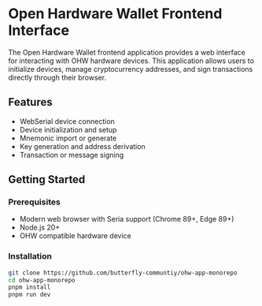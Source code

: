 # Open Hardware Wallet Frontend Interface

The Open Hardware Wallet frontend application provides a web interface for interacting with OHW hardware devices. This application allows users to initialize devices, manage cryptocurrency addresses, and sign transactions directly through their browser.

## Features

- WebSerial device connection
- Device initialization and setup
- Mnemonic import or generate
- Key generation and address derivation
- Transaction or message signing

## Getting Started

### Prerequisites

- Modern web browser with Seria support (Chrome 89+, Edge 89+)
- Node.js 20+
- OHW compatible hardware device

### Installation

```bash
git clone https://github.com/butterfly-communtiy/ohw-app-monorepo
cd ohw-app-monorepo
pnpm install
pnpm run dev
```
